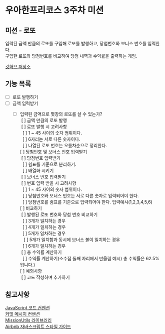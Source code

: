# 우아한프리코스 3주차 미션

## 미션 - 로또

입력된 금액 만큼의 로또를 구입해 로또를 발행하고, 당첨번호와 보너스 번호를 입력한다.  
구입한 로또와 당첨번호를 비교하여 당첨 내역과 수익률을 출력하는 게임.

[깃허브 저장소](https://github.com/woowacourse-precourse/javascript-lotto)

## 기능 목록
*[ ] 로또 발행하기  
*[ ] 금액 입력받기  
    *[ ] 입력된 금액으로 몇장의 로또를 살 수 있는가?  
&nbsp;[ ] 금액 만큼의 로또 발행  
&nbsp;[ ] 로또 발행 시 고려사항  
&nbsp;&nbsp;[ ] 1 ~ 45 사이의 숫자 범위이다.  
&nbsp;&nbsp;[ ] 6자리는 서로 다른 숫자이다.  
&nbsp;&nbsp;[ ] 나열된 로또 번호는 오름차순으로 정리한다.  
[ ] 당첨번호 및 보너스 번호 입력받기  
&nbsp;[ ] 당첨번호 입력받기  
&nbsp;&nbsp;[ ] 쉼표를 기준으로 분리하기.  
&nbsp;&nbsp;[ ] 배열화 시키기  
&nbsp;[ ] 보너스 번호 입력받기  
&nbsp;[ ] 번호 입력 받을 시 고려사항  
&nbsp;&nbsp;[ ] 1 ~ 45 사이의 숫자 범위이다.  
&nbsp;&nbsp;[ ] 당첨번호와 보너스 번호는 서로 다른 숫자로 입력되어야 한다.  
&nbsp;&nbsp;[ ] 당첨번호를 쉼표를 기준으로 입력되어야 한다. 입력예시(1,2,3,4,5,6)  
[ ] 비교하기  
&nbsp;[ ] 발행된 로또 번호와 당첨 번호 비교하기  
&nbsp;&nbsp;[ ] 3개가 일치하는 경우  
&nbsp;&nbsp;[ ] 4개가 일치하는 경우  
&nbsp;&nbsp;[ ] 5개가 일차하는 경우  
&nbsp;&nbsp;&nbsp;[ ] 5개가 일치함과 동시에 보너스 볼이 일치하는 경우  
&nbsp;&nbsp;[ ] 6개가 일치하는 경우  
&nbsp;[ ] 총 수익률 계산하기  
&nbsp;&nbsp;[ ] 수익률 계산하기(소수점 둘째 자리에서 반올림 예시) 총 수익률은 62.5%입니다.)  
[ ] 예외사항  
&nbsp;[ ] 코드 작성하며 추가하기


## 참고사항
[JavaScript 코드 컨벤션](https://github.com/woowacourse/woowacourse-docs/tree/main/styleguide/javascript)  
[커밋 메시지 컨벤션](https://gist.github.com/stephenparish/9941e89d80e2bc58a153)  
[MissionUtils 라이브러리](https://github.com/woowacourse-projects/javascript-mission-utils#mission-utils)  
[Airbnb 자바스크립트 스타일 가이드](https://github.com/airbnb/javascript)
